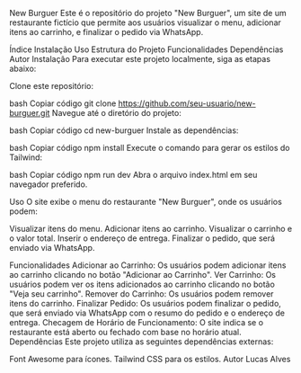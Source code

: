 New Burguer
Este é o repositório do projeto "New Burguer", um site de um restaurante fictício que permite aos usuários visualizar o menu, adicionar itens ao carrinho, e finalizar o pedido via WhatsApp.

Índice
Instalação
Uso
Estrutura do Projeto
Funcionalidades
Dependências
Autor
Instalação
Para executar este projeto localmente, siga as etapas abaixo:

Clone este repositório:

bash
Copiar código
git clone https://github.com/seu-usuario/new-burguer.git
Navegue até o diretório do projeto:

bash
Copiar código
cd new-burguer
Instale as dependências:

bash
Copiar código
npm install
Execute o comando para gerar os estilos do Tailwind:

bash
Copiar código
npm run dev
Abra o arquivo index.html em seu navegador preferido.

Uso
O site exibe o menu do restaurante "New Burguer", onde os usuários podem:

Visualizar itens do menu.
Adicionar itens ao carrinho.
Visualizar o carrinho e o valor total.
Inserir o endereço de entrega.
Finalizar o pedido, que será enviado via WhatsApp.

Funcionalidades
Adicionar ao Carrinho: Os usuários podem adicionar itens ao carrinho clicando no botão "Adicionar ao Carrinho".
Ver Carrinho: Os usuários podem ver os itens adicionados ao carrinho clicando no botão "Veja seu carrinho".
Remover do Carrinho: Os usuários podem remover itens do carrinho.
Finalizar Pedido: Os usuários podem finalizar o pedido, que será enviado via WhatsApp com o resumo do pedido e o endereço de entrega.
Checagem de Horário de Funcionamento: O site indica se o restaurante está aberto ou fechado com base no horário atual.
Dependências
Este projeto utiliza as seguintes dependências externas:

Font Awesome para ícones.
Tailwind CSS para os estilos.
Autor
Lucas Alves
